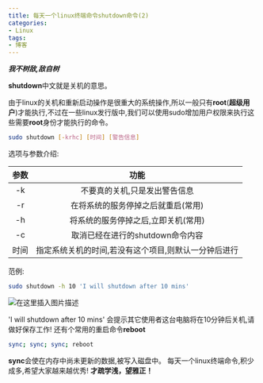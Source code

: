 ```yaml
---
title: 每天一个linux终端命令shutdown命令(2)
categories: 
- Linux
tags: 
- 博客
---
```

***我不树敌,敌自树***

**shutdown**中文就是关机的意思。

由于linux的关机和重新启动操作是很重大的系统操作,所以一般只有**root**(**超级用户**)才能执行,不过在一些linux发行版中,我们可以使用sudo增加用户权限来执行这些需要**root**身份才能执行的命令。

```bash
sudo shutdown [-krhc] [时间] [警告信息]
```

选项与参数介绍:

| 参数 |                         功能                         |
| :--: | :--------------------------------------------------: |
|  -k  |            不要真的关机,只是发出警告信息             |
|  -r  |          在将系统的服务停掉之后就重启(常用)          |
|  -h  |         将系统的服务停掉之后,立即关机(常用)          |
|  -c  |           取消已经在进行的shutdown命令内容           |
| 时间 | 指定系统关机的时间,若没有这个项目,则默认一分钟后进行 |

范例:

```bash
sudo shutdown -h 10 'I will shutdown after 10 mins'
```

![在这里插入图片描述](https://img-blog.csdnimg.cn/20200222141339960.png?x-oss-process=image/watermark,type_ZmFuZ3poZW5naGVpdGk,shadow_10,text_aHR0cHM6Ly9ibG9nLmNzZG4ubmV0L3FxXzQzODI2MjEy,size_16,color_FFFFFF,t_70) 

'I will shutdown after 10 mins'
会提示其它使用者这台电脑将在10分钟后关机,请做好保存工作!
 还有个常用的重启命令**reboot**

```bash
sync; sync; sync; reboot
```

**sync**会使在内存中尚未更新的数据,被写入磁盘中。
 每天一个linux终端命令,积少成多,希望大家越来越优秀!
 **才疏学浅，望雅正！**